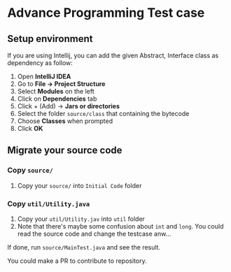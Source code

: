 # Advance Programming Test case
## Setup environment 
If you are using Intellij, you can add the given Abstract, Interface class as dependency as follow:
1. Open **IntelliJ IDEA**
2. Go to **File -> Project Structure**
3. Select **Modules** on the left
4. Click on **Dependencies** tab
5. Click + (Add) -> **Jars or directories**
6. Select the folder `source/class` that containing the bytecode
7. Choose **Classes** when prompted
8. Click **OK**
## Migrate your source code
### Copy `source/`
1. Copy your `source/` into `Initial Code` folder
### Copy `util/Utility.java`
1. Copy your `util/Utility.jav` into `util` folder
2. Note that there's maybe some confusion about `int` and `long`. You could read the source code and change the testcase anw...
 
If done, run `source/MainTest.java` and see the result.

You could make a PR to contribute to repository.

